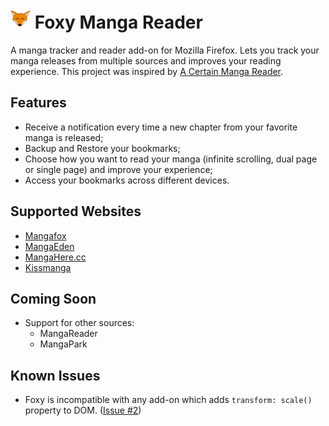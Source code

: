 # <img src="static/icons/fmr-color-32.png"> Foxy Manga Reader

A manga tracker and reader add-on for Mozilla Firefox. Lets you track your manga releases from multiple sources and improves your reading experience. This project was inspired by [A Certain Manga Reader](https://github.com/saishy/certainmangareader).

## Features

- Receive a notification every time a new chapter from your favorite manga is released;
- Backup and Restore your bookmarks;
- Choose how you want to read your manga (infinite scrolling, dual page or single page) and improve your experience;
- Access your bookmarks across different devices.

## Supported Websites

- [Mangafox](http://mangafox.la)
- [MangaEden](http://www.mangaeden.com)
- [MangaHere.cc](http://www.mangahere.cc)
- [Kissmanga](http://kissmanga.com)

## Coming Soon

- Support for other sources:
  - MangaReader
  - MangaPark

## Known Issues

- Foxy is incompatible with any add-on which adds `transform: scale()` property to DOM. ([Issue #2](https://github.com/enakada/foxy-manga-reader/issues/2))